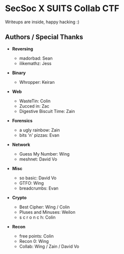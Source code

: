 # SecSoc X SUITS Collab CTF 
Writeups are inside, happy hacking :) 

## Authors / Special Thanks 

- **Reversing**
  - madorbad: Sean
  - ilikemathz: Jess

- **Binary** 
  - Whropper: Keiran
  
- **Web**  
  - WasteTin: Colin
  - Zucced in: Zac
  - Digestive Biscuit Time: Zain
  
- **Forensics**  
  - a ugly rainbow: Zain
  - bits 'n' pizzas: Evan
  
- **Network**  
  - Guess My Number: Wing
  - meshnet: David Vo
  
- **Misc**  
  - so basic: David Vo
  - GTFO: Wing
  - breadcrumbs: Evan
  
- **Crypto**  
  - Best Cipher: Wing / Colin
  - Pluses and Minuses: Weilon
  - s c r o n c h: Colin
  
- **Recon**  
  - free points: Colin
  - Recon 0: Wing
  - Collab: Wing / Zain / David Vo
  

